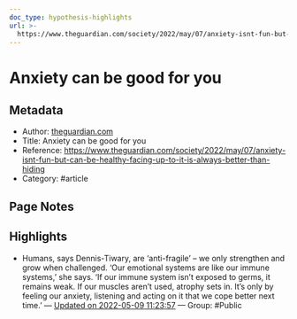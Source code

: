 ```yaml
---
doc_type: hypothesis-highlights
url: >-
  https://www.theguardian.com/society/2022/may/07/anxiety-isnt-fun-but-can-be-healthy-facing-up-to-it-is-always-better-than-hiding
---
```

# Anxiety can be good for you

## Metadata
- Author: [theguardian.com]()
- Title: Anxiety can be good for you
- Reference: https://www.theguardian.com/society/2022/may/07/anxiety-isnt-fun-but-can-be-healthy-facing-up-to-it-is-always-better-than-hiding
- Category: #article

## Page Notes


## Highlights
- Humans, says Dennis-Tiwary, are ‘anti-fragile’ – we only strengthen and grow when challenged. ‘Our emotional systems are like our immune systems,’ she says. ‘If our immune system isn’t exposed to germs, it remains weak. If our muscles aren’t used, atrophy sets in. It’s only by feeling our anxiety, listening and acting on it that we cope better next time.’ — [Updated on 2022-05-09 11:23:57](https://hyp.is/FG2wss8_Eey14utUjgm64g/www.theguardian.com/society/2022/may/07/anxiety-isnt-fun-but-can-be-healthy-facing-up-to-it-is-always-better-than-hiding)  — Group: #Public

